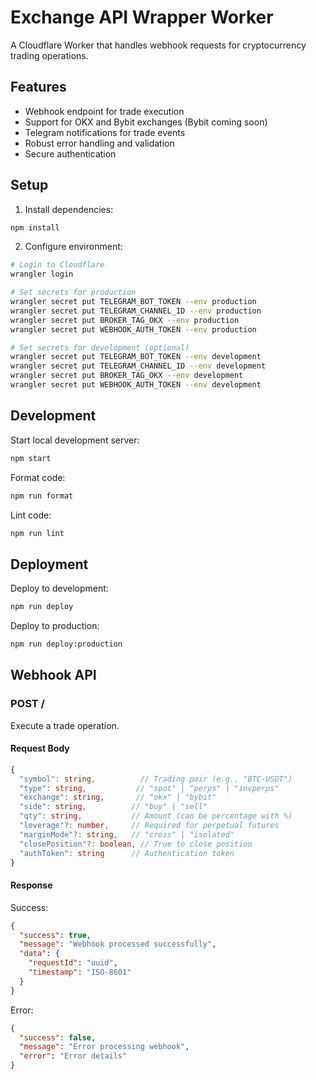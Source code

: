# Exchange API Wrapper Worker

A Cloudflare Worker that handles webhook requests for cryptocurrency trading operations.

## Features

- Webhook endpoint for trade execution
- Support for OKX and Bybit exchanges (Bybit coming soon)
- Telegram notifications for trade events
- Robust error handling and validation
- Secure authentication

## Setup

1. Install dependencies:
```bash
npm install
```

2. Configure environment:
```bash
# Login to Cloudflare
wrangler login

# Set secrets for production
wrangler secret put TELEGRAM_BOT_TOKEN --env production
wrangler secret put TELEGRAM_CHANNEL_ID --env production
wrangler secret put BROKER_TAG_OKX --env production
wrangler secret put WEBHOOK_AUTH_TOKEN --env production

# Set secrets for development (optional)
wrangler secret put TELEGRAM_BOT_TOKEN --env development
wrangler secret put TELEGRAM_CHANNEL_ID --env development
wrangler secret put BROKER_TAG_OKX --env development
wrangler secret put WEBHOOK_AUTH_TOKEN --env development
```

## Development

Start local development server:
```bash
npm start
```

Format code:
```bash
npm run format
```

Lint code:
```bash
npm run lint
```

## Deployment

Deploy to development:
```bash
npm run deploy
```

Deploy to production:
```bash
npm run deploy:production
```

## Webhook API

### POST /

Execute a trade operation.

#### Request Body

```typescript
{
  "symbol": string,          // Trading pair (e.g., "BTC-USDT")
  "type": string,           // "spot" | "perps" | "invperps"
  "exchange": string,       // "okx" | "bybit"
  "side": string,          // "buy" | "sell"
  "qty": string,           // Amount (can be percentage with %)
  "leverage"?: number,     // Required for perpetual futures
  "marginMode"?: string,   // "cross" | "isolated"
  "closePosition"?: boolean, // True to close position
  "authToken": string      // Authentication token
}
```

#### Response

Success:
```json
{
  "success": true,
  "message": "Webhook processed successfully",
  "data": {
    "requestId": "uuid",
    "timestamp": "ISO-8601"
  }
}
```

Error:
```json
{
  "success": false,
  "message": "Error processing webhook",
  "error": "Error details"
}
```
